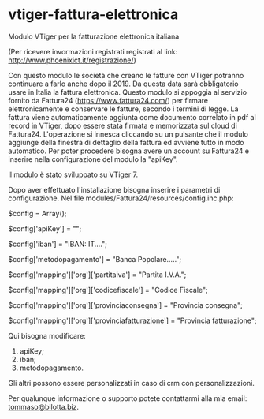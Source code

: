 # vtiger-fattura-elettronica
Modulo VTiger per la fatturazione elettronica italiana

(Per ricevere invormazioni registrati registrati al link: http://www.phoenixict.it/registrazione/)

Con questo modulo le società che creano le fatture con VTiger potranno continuare a farlo anche dopo il 2019. Da questa data sarà obbligatorio usare in Italia la fattura elettronica.
Questo modulo si appoggia al servizio fornito da Fattura24 (https://www.fattura24.com/) per firmare elettronicamente e conservare le fatture, secondo i termini di legge.
La fattura viene automaticamente aggiunta come documento correlato in pdf al record in VTiger, dopo essere stata firmata e memorizzata sul cloud di Fattura24.
L'operazione si innesca cliccando su un pulsante che il modulo aggiunge della finestra di dettaglio della fattura ed avviene tutto in modo automatico.
Per poter procedere bisogna avere un account su Fattura24 e inserire nella configurazione del modulo la "apiKey".

Il modulo è stato sviluppato su VTiger 7.

Dopo aver effettuato l'installazione bisogna inserire i parametri di configurazione. Nel file modules/Fattura24/resources/config.inc.php:

$config = Array();

$config['apiKey'] = "";

$config['iban'] = "IBAN: IT....";

$config['metodopagamento'] = "Banca Popolare.....";

$config['mapping']['org']['partitaiva'] = "Partita I.V.A.";

$config['mapping']['org']['codicefiscale'] = "Codice Fiscale";

$config['mapping']['org']['provinciaconsegna'] = "Provincia consegna";

$config['mapping']['org']['provinciafatturazione'] = "Provincia fatturazione";

Qui bisogna modificare:
1) apiKey;
2) iban;
3) metodopagamento.

Gli altri possono essere personalizzati in caso di crm con personalizzazioni.

Per qualunque informazione o supporto potete contattarmi alla mia email: tommaso@bilotta.biz.

